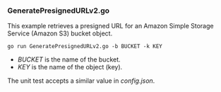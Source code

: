 ### GeneratePresignedURLv2.go

This example retrieves a presigned URL for an Amazon Simple Storage Service (Amazon S3) bucket object.

`go run GeneratePresignedURLv2.go -b BUCKET -k KEY`

- _BUCKET_ is the name of the bucket.
- _KEY_ is the name of the object (key).

The unit test accepts a similar value in _config.json_.
